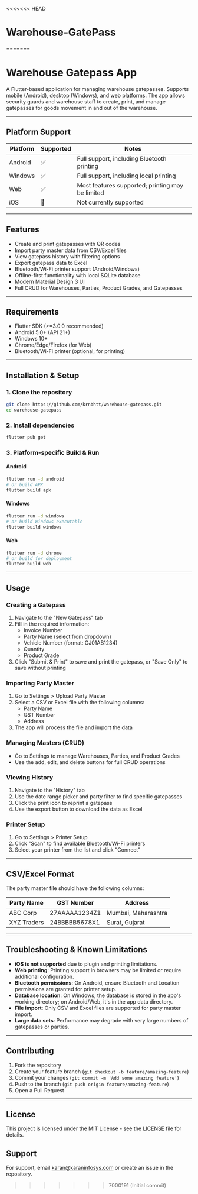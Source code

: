 <<<<<<< HEAD
# Warehouse-GatePass
=======
# Warehouse Gatepass App

A Flutter-based application for managing warehouse gatepasses. Supports mobile (Android), desktop (Windows), and web platforms. The app allows security guards and warehouse staff to create, print, and manage gatepasses for goods movement in and out of the warehouse.

---

## Platform Support

| Platform | Supported | Notes |
|----------|-----------|-------|
| Android  |   ✅      | Full support, including Bluetooth printing |
| Windows  |   ✅      | Full support, including local printing |
| Web      |   ✅      | Most features supported; printing may be limited |
| iOS      |   🚫      | Not currently supported |

---

## Features

- Create and print gatepasses with QR codes
- Import party master data from CSV/Excel files
- View gatepass history with filtering options
- Export gatepass data to Excel
- Bluetooth/Wi-Fi printer support (Android/Windows)
- Offline-first functionality with local SQLite database
- Modern Material Design 3 UI
- Full CRUD for Warehouses, Parties, Product Grades, and Gatepasses

---

## Requirements

- Flutter SDK (>=3.0.0 recommended)
- Android 5.0+ (API 21+)
- Windows 10+
- Chrome/Edge/Firefox (for Web)
- Bluetooth/Wi-Fi printer (optional, for printing)

---

## Installation & Setup

### 1. Clone the repository
```bash
git clone https://github.com/krnbhtt/warehouse-gatepass.git
cd warehouse-gatepass
```

### 2. Install dependencies
```bash
flutter pub get
```

### 3. Platform-specific Build & Run

#### Android
```bash
flutter run -d android
# or build APK
flutter build apk
```

#### Windows
```bash
flutter run -d windows
# or build Windows executable
flutter build windows
```

#### Web
```bash
flutter run -d chrome
# or build for deployment
flutter build web
```

---

## Usage

### Creating a Gatepass
1. Navigate to the "New Gatepass" tab
2. Fill in the required information:
   - Invoice Number
   - Party Name (select from dropdown)
   - Vehicle Number (format: GJ01AB1234)
   - Quantity
   - Product Grade
3. Click "Submit & Print" to save and print the gatepass, or "Save Only" to save without printing

### Importing Party Master
1. Go to Settings > Upload Party Master
2. Select a CSV or Excel file with the following columns:
   - Party Name
   - GST Number
   - Address
3. The app will process the file and import the data

### Managing Masters (CRUD)
- Go to Settings to manage Warehouses, Parties, and Product Grades
- Use the add, edit, and delete buttons for full CRUD operations

### Viewing History
1. Navigate to the "History" tab
2. Use the date range picker and party filter to find specific gatepasses
3. Click the print icon to reprint a gatepass
4. Use the export button to download the data as Excel

### Printer Setup
1. Go to Settings > Printer Setup
2. Click "Scan" to find available Bluetooth/Wi-Fi printers
3. Select your printer from the list and click "Connect"

---

## CSV/Excel Format

The party master file should have the following columns:

| Party Name | GST Number | Address |
|------------|------------|---------|
| ABC Corp   | 27AAAAA1234Z1 | Mumbai, Maharashtra |
| XYZ Traders | 24BBBBB5678X1 | Surat, Gujarat |

---

## Troubleshooting & Known Limitations

- **iOS is not supported** due to plugin and printing limitations.
- **Web printing**: Printing support in browsers may be limited or require additional configuration.
- **Bluetooth permissions**: On Android, ensure Bluetooth and Location permissions are granted for printer setup.
- **Database location**: On Windows, the database is stored in the app's working directory; on Android/Web, it's in the app data directory.
- **File import**: Only CSV and Excel files are supported for party master import.
- **Large data sets**: Performance may degrade with very large numbers of gatepasses or parties.

---

## Contributing

1. Fork the repository
2. Create your feature branch (`git checkout -b feature/amazing-feature`)
3. Commit your changes (`git commit -m 'Add some amazing feature'`)
4. Push to the branch (`git push origin feature/amazing-feature`)
5. Open a Pull Request

---

## License

This project is licensed under the MIT License - see the [LICENSE](LICENSE) file for details.

## Support

For support, email karan@karaninfosys.com or create an issue in the repository.
>>>>>>> 7000191 (Initial commit)
